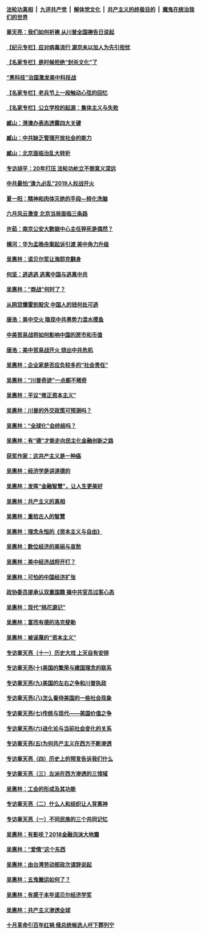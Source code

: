 

####  [法轮功真相](../../../../basic/blob/master/README.md?t=07030831) &nbsp;|&nbsp; [九评共产党](../../../../9ping.md/blob/master/README.md?t=07030831) &nbsp;|&nbsp; [解体党文化](../../../../jtdwh.md/blob/master/README.md?t=07030831)  &nbsp;|&nbsp; [共产主义的终极目的](../../../../gczydzjmd.md/blob/master/README.md?t=07030831) &nbsp;|&nbsp; [魔鬼在统治我们的世界](../../../../mgztzwmdsj.md/blob/master/README.md?t=07030831) 

#### [章天亮：我们如何祈祷 从川普全国祷告日说起](../pages/nsc423/n11944627.md?t=07030831) 

#### [【纪元专栏】应对病毒流行 渥京未以加人为先引担忧](../pages/nsc423/n11875714.md?t=07030831) 

#### [【名家专栏】是时候拒绝“封杀文化”了](../pages/nsc423/n11814093.md?t=07030831) 

#### [“黑科技”治国激发美中科技战](../pages/nsc423/n11638056.md?t=07030831) 

#### [【名家专栏】老兵节上一段触动心弦的回忆](../pages/nsc423/n11646016.md?t=07030831) 

#### [【名家专栏】公立学校的起源：集体主义与失败](../pages/nsc423/n11601833.md?t=07030831) 

#### [臧山：港澳办表态透露四大关键](../pages/nsc423/n11421628.md?t=07030831) 

#### [臧山：中共缺乏管理开放社会的能力](../pages/nsc423/n11407457.md?t=07030831) 

#### [臧山：北京面临治乱大转折](../pages/nsc423/n11406895.md?t=07030831) 

#### [专访胡平：20年打压 法轮功屹立不倒意义深远](../pages/nsc423/n11398800.md?t=07030831) 

#### [中共最怕“逢九必乱”2019人权战开火](../pages/nsc423/n11385248.md?t=07030831) 

#### [夏一阳：精神和肉体灭绝的手段—转化洗脑](../pages/nsc423/n11368250.md?t=07030831) 

#### [六月风云激变 北京当局面临三条路](../pages/nsc423/n11313668.md?t=07030831) 

#### [许茹：南京公安大数据中心主任猝死是偶然？](../pages/nsc423/n11064744.md?t=07030831) 

#### [横河：华为孟晚舟案起诉引渡 美中角力升级](../pages/nsc423/n11027230.md?t=07030831) 

#### [吴惠林：诺贝尔奖让海耶克翻身](../pages/nsc423/n10890049.md?t=07030831) 

#### [何坚：逃逃逃 逃离中国与逃离中共](../pages/nsc423/n10592891.md?t=07030831) 

#### [吴惠林：“商战”何时了？](../pages/nsc423/n10573558.md?t=07030831) 

#### [从网贷爆雷到股灾 中国人的钱何处可逃](../pages/nsc423/n10572800.md?t=07030831) 

#### [唐浩：美中交火 隐现中共黑势力混水摸鱼](../pages/nsc423/n10544040.md?t=07030831) 

#### [中美贸易战将如何影响中国的房市和币值](../pages/nsc423/n10543697.md?t=07030831) 

#### [唐浩：美中贸易战开火 烧出中共危机](../pages/nsc423/n10540126.md?t=07030831) 

#### [吴惠林：企业家是否应负较多的“社会责任”](../pages/nsc423/n10535022.md?t=07030831) 

#### [吴惠林：“川普奇迹”一点都不稀奇](../pages/nsc423/n10512808.md?t=07030831) 

#### [吴惠林：平议“修正资本主义”](../pages/nsc423/n10495724.md?t=07030831) 

#### [吴惠林：川普的外交政策可预测吗？](../pages/nsc423/n10462387.md?t=07030831) 

#### [吴惠林：“全球化”会终结吗？](../pages/nsc423/n10452838.md?t=07030831) 

#### [吴惠林：有“德”才能走向民主化金融创新之路](../pages/nsc423/n10432292.md?t=07030831) 

#### [获奖作家：这共产主义是一种癌](../pages/nsc423/n10431541.md?t=07030831) 

#### [吴惠林：经济学是讲道德的](../pages/nsc423/n10398014.md?t=07030831) 

#### [吴惠林：发挥“金融智慧”，让人生更美好](../pages/nsc423/n10375019.md?t=07030831) 

#### [吴惠林：共产主义的真相](../pages/nsc423/n10351394.md?t=07030831) 

#### [吴惠林：重拾古人的智慧](../pages/nsc423/n10337691.md?t=07030831) 

#### [吴惠林：理念永恒的《资本主义与自由》](../pages/nsc423/n10316274.md?t=07030831) 

#### [吴惠林：数位经济的美丽与哀愁](../pages/nsc423/n10292946.md?t=07030831) 

#### [吴惠林：美中经济战将开打？](../pages/nsc423/n10258825.md?t=07030831) 

#### [吴惠林：可怕的中国经济扩张](../pages/nsc423/n10219147.md?t=07030831) 

#### [政协委员提承认双重国籍 揭中共官员过客心态](../pages/nsc423/n10208809.md?t=07030831) 

#### [吴惠林：现代“桃花源记”](../pages/nsc423/n10185234.md?t=07030831) 

#### [吴惠林：富而有德的洛克斐勒](../pages/nsc423/n10142264.md?t=07030831) 

#### [吴惠林：被诬蔑的“资本主义”](../pages/nsc423/n10124816.md?t=07030831) 

#### [专访章天亮（十一）历史大戏 上天自有安排](../pages/nsc423/n10094905.md?t=07030831) 

#### [专访章天亮(十)美国的繁荣与建国理念的联系](../pages/nsc423/n10094899.md?t=07030831) 

#### [专访章天亮(九)美国的左右之争和川普执政](../pages/nsc423/n10094889.md?t=07030831) 

#### [专访章天亮(八)怎么看待美国的一些社会现象](../pages/nsc423/n10094857.md?t=07030831) 

#### [专访章天亮(七)传统与现代——美国价值之争](../pages/nsc423/n10093140.md?t=07030831) 

#### [专访章天亮(六)进化论与当前社会变化的关系](../pages/nsc423/n10092036.md?t=07030831) 

#### [专访章天亮(五)为何共产主义在西方不断渗透](../pages/nsc423/n10083620.md?t=07030831) 

#### [专访章天亮（四）历史上的预言告诉我们什么](../pages/nsc423/n10083606.md?t=07030831) 

#### [专访章天亮（三）左派在西方渗透的三领域](../pages/nsc423/n10081115.md?t=07030831) 

#### [吴惠林：工会的形成及其功能](../pages/nsc423/n10080633.md?t=07030831) 

#### [专访章天亮（二）什么人和组织让人背离神](../pages/nsc423/n10076637.md?t=07030831) 

#### [专访章天亮（一）不同民族的三个共同记忆](../pages/nsc423/n10074188.md?t=07030831) 

#### [吴惠林：有影呒？2018金融泡沫大地震](../pages/nsc423/n10040534.md?t=07030831) 

#### [吴惠林：“爱情”这个东西](../pages/nsc423/n10019423.md?t=07030831) 

#### [吴惠林：由台湾劳动部政次请辞说起](../pages/nsc423/n9979679.md?t=07030831) 

#### [吴惠林：五鬼搬运如何了？](../pages/nsc423/n9925338.md?t=07030831) 

#### [吴惠林：有感于本年诺贝尔经济学奖](../pages/nsc423/n9871883.md?t=07030831) 

#### [吴惠林：共产主义渗透全球](../pages/nsc423/n9812748.md?t=07030831) 

#### [十月革命引百年红祸 俄总统候选人吁下葬列宁](../pages/nsc423/n9810182.md?t=07030831) 

